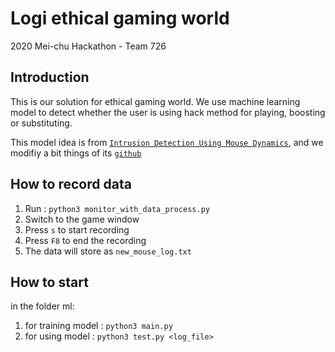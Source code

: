 # Logi ethical gaming world

2020 Mei-chu Hackathon - Team 726

## Introduction
This is our solution for ethical gaming world. We use machine learning model to
detect whether the user is using hack method for playing, boosting or substituting.

This model idea is from [`Intrusion Detection Using Mouse Dynamics`](https://arxiv.org/pdf/1810.04668.pdf), and we modifiy a bit things of its [`github`](https://github.com/margitantal68/mouse_dynamics_balabit_chaoshen_dfl)

## How to record data
1. Run :  `python3 monitor_with_data_process.py`
2. Switch to the game window
3. Press `s` to start recording 
4. Press `F8` to end the recording
5. The data will store as `new_mouse_log.txt`


## How to start
in the folder ml:
1. for training model : `python3 main.py`
2. for using model : `python3 test.py <log_file>`
